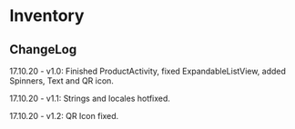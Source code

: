 # Inventory

ChangeLog
---------

17.10.20 - v1.0: Finished ProductActivity, fixed ExpandableListView, added Spinners, Text and QR icon.

17.10.20 - v1.1: Strings and locales hotfixed.

17.10.20 - v1.2: QR Icon fixed.
